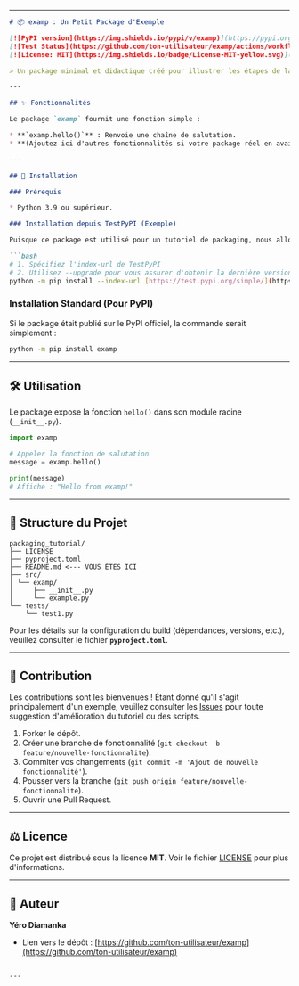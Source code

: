 
-----

````markdown
# 📦 examp : Un Petit Package d'Exemple

[![PyPI version](https://img.shields.io/pypi/v/examp)](https://pypi.org/project/examp/)
[![Test Status](https://github.com/ton-utilisateur/examp/actions/workflows/main.yml/badge.svg)](https://github.com/ton-utilisateur/examp/actions/workflows/main.yml)
[![License: MIT](https://img.shields.io/badge/License-MIT-yellow.svg)](https://opensource.org/licenses/MIT)

> Un package minimal et didactique créé pour illustrer les étapes de la création, du build et de la publication d'un package Python moderne en utilisant `pyproject.toml`.

---

## ✨ Fonctionnalités

Le package `examp` fournit une fonction simple :

* **`examp.hello()`** : Renvoie une chaîne de salutation.
* **(Ajoutez ici d'autres fonctionnalités si votre package réel en avait !)*

---

## 🚀 Installation

### Prérequis

* Python 3.9 ou supérieur.

### Installation depuis TestPyPI (Exemple)

Puisque ce package est utilisé pour un tutoriel de packaging, nous allons l'installer directement depuis **TestPyPI**.

```bash
# 1. Spécifiez l'index-url de TestPyPI
# 2. Utilisez --upgrade pour vous assurer d'obtenir la dernière version
python -m pip install --index-url [https://test.pypi.org/simple/](https://test.pypi.org/simple/) examp --upgrade
````

### Installation Standard (Pour PyPI)

Si le package était publié sur le PyPI officiel, la commande serait simplement :

```bash
python -m pip install examp
```

-----

## 🛠️ Utilisation

Le package expose la fonction `hello()` dans son module racine (`__init__.py`).

```python
import examp

# Appeler la fonction de salutation
message = examp.hello()

print(message)
# Affiche : "Hello from examp!"
```

-----

## 📂 Structure du Projet

```
packaging_tutorial/
├── LICENSE
├── pyproject.toml
├── README.md <--- VOUS ÊTES ICI
├── src/
│ └── examp/
│     ├── __init__.py
│     └── example.py
└── tests/
    └── test1.py
```

Pour les détails sur la configuration du build (dépendances, versions, etc.), veuillez consulter le fichier **`pyproject.toml`**.

-----

## 🤝 Contribution

Les contributions sont les bienvenues \! Étant donné qu'il s'agit principalement d'un exemple, veuillez consulter les [Issues](https://github.com/ton-utilisateur/examp/issues) pour toute suggestion d'amélioration du tutoriel ou des scripts.

1.  Forker le dépôt.
2.  Créer une branche de fonctionnalité (`git checkout -b feature/nouvelle-fonctionnalite`).
3.  Commiter vos changements (`git commit -m 'Ajout de nouvelle fonctionnalité'`).
4.  Pousser vers la branche (`git push origin feature/nouvelle-fonctionnalite`).
5.  Ouvrir une Pull Request.

-----

## ⚖️ Licence

Ce projet est distribué sous la licence **MIT**. Voir le fichier [LICENSE](https://www.google.com/search?q=LICENSE) pour plus d'informations.

-----

## 👤 Auteur

**Yéro Diamanka** 

  * Lien vers le dépôt : [https://github.com/ton-utilisateur/examp](https://github.com/ton-utilisateur/examp)

<!-- end list -->

```

---


